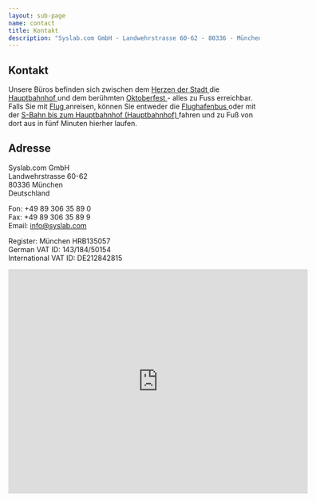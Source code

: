 ```yaml
---
layout: sub-page
name: contact
title: Kontakt
description: "Syslab.com GmbH - Landwehrstrasse 60-62 - 80336 - München - Deutschland."
---
```


<section id="about">
    <div class="container" itemscope itemtype="http://schema.org/Organization">
        <h1>Kontakt</h1>

<p>Unsere Büros befinden sich zwischen dem <a href="http://www.muenchen.de/int/en"> Herzen der Stadt </a> die <a href = " http://www.bahnhof.de entfernt /bahnhof-de/München_Hbf.html"> Hauptbahnhof </a> und dem berühmten <a href="http://www.oktoberfest.de/en/"> Oktoberfest </a> - alles zu Fuss erreichbar. Falls Sie mit <a href="http://www.munich-airport.de/en/consumer/index.jsp"> Flug </a> anreisen, können Sie entweder die <a href = "http: //www.airportbus-muenchen.de/en/home/">Flughafenbus </a> oder mit der <a href = " http://www.munich-airport.de/en/consumer/anab/bahn1/index .jsp " > S-Bahn bis zum Hauptbahnhof (Hauptbahnhof) </a> fahren und zu Fuß von dort aus in fünf Minuten hierher laufen.</p>

<h1>Adresse</h1>

<p>
<span itemprop="name">Syslab.com GmbH</span><br>
<span itemprop="address" itemscope itemtype="http://schema.org/PostalAddress">
    <span itemprop="streetAddress">Landwehrstrasse 60-62</span><br>
    <span itemprop="postalCode">80336</span> <span itemprop="addressLocality">München</span><br>
    <span itemprop="addressCountry">Deutschland</span></p>
</span>
<p>Fon: <span itemprop="Telefon">+49 89 306 35 89 0</span><br>
Fax: <span itemprop="Telefax">+49 89 306 35 89 9</span><br>
Email: <a href="mailto:info@syslab.com">info@syslab.com</a></p>

<p>Register: München HRB135057<br>
German VAT ID: 143/184/50154 <br>
International VAT ID: DE212842815
</p>

<iframe src="https://www.google.com/maps/embed?pb=!1m14!1m8!1m3!1d5325.171355244003!2d11.55190234931463!3d48.13751298662668!3m2!1i1024!2i768!4f13.1!3m3!1m2!1s0x479ddf560134281f%3A0x66761c79d4165a34!2sSyslab.com+GmbH!5e0!3m2!1sen!2sde!4v1411129631143" width="600" height="450" frameborder="0" style="border:0"></iframe>

</div>

</section>

